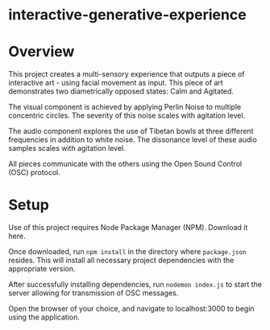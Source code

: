 # interactive-generative-experience

# Overview

This project creates a multi-sensory experience that outputs a piece of interactive art -
using facial movement as input. This piece of art demonstrates two diametrically
opposed states: Calm and Agitated.

The visual component is achieved by applying Perlin Noise to multiple
concentric circles. The severity of this noise scales with agitation level.

The audio component explores the use of Tibetan bowls at three different
frequencies in addition to white noise. The dissonance level of these audio
samples scales with agitation level.

All pieces communicate with the others using the Open Sound Control (OSC) protocol.

# Setup

Use of this project requires Node Package Manager (NPM). Download it here.

Once downloaded, run `npm install` in the directory where `package.json` resides.
This will install all necessary project dependencies with the appropriate version.

After successfully installing dependencies, run `nodemon index.js` to start
the server allowing for transmission of OSC messages.

Open the browser of your choice, and navigate to localhost:3000 to begin
using the application. 
